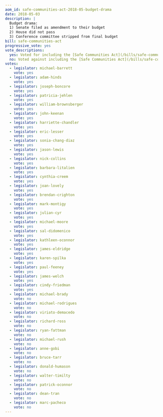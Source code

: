 ```yaml
---
aom_id: safe-communities-act-2018-05-budget-drama
date: 2018-05-03
description: |
  Budget drama:
  1) Senate filed as amendment to their budget
  2) House did not pass
  3) Conference committee stripped from final budget
bill: safe-communities-act
progressive_vote: yes
vote_descriptions:
  yes: Voted for including the [Safe Communities Act](/bills/safe-communities-act/) in the Senate version of the budget
  no: Voted against including the [Safe Communities Act](/bills/safe-communities-act/) in the Senate version of the budget
votes:
  - legislator: michael-barrett
    vote: yes
  - legislator: adam-hinds
    vote: yes
  - legislator: joseph-boncore
    vote: yes
  - legislator: patricia-jehlen
    vote: yes
  - legislator: william-brownsberger
    vote: yes
  - legislator: john-keenan
    vote: yes
  - legislator: harriette-chandler
    vote: yes
  - legislator: eric-lesser
    vote: yes
  - legislator: sonia-chang-diaz
    vote: yes
  - legislator: jason-lewis
    vote: yes
  - legislator: nick-collins
    vote: yes
  - legislator: barbara-litalien
    vote: yes
  - legislator: cynthia-creem
    vote: yes
  - legislator: joan-lovely
    vote: yes
  - legislator: brendan-crighton
    vote: yes
  - legislator: mark-montigy
    vote: yes
  - legislator: julian-cyr
    vote: yes
  - legislator: michael-moore
    vote: yes
  - legislator: sal-didomenico
    vote: yes
  - legislator: kathleen-oconnor
    vote: yes
  - legislator: james-eldridge
    vote: yes
  - legislator: karen-spilka
    vote: yes
  - legislator: paul-feeney
    vote: yes
  - legislator: james-welch
    vote: yes
  - legislator: cindy-friedman
    vote: yes
  - legislator: michael-brady
    vote: no
  - legislator: michael-rodrigues
    vote: no
  - legislator: viriato-demacedo
    vote: no
  - legislator: richard-ross
    vote: no
  - legislator: ryan-fattman
    vote: no
  - legislator: michael-rush
    vote: no
  - legislator: anne-gobi
    vote: no
  - legislator: bruce-tarr
    vote: no
  - legislator: donald-humason
    vote: no
  - legislator: walter-timilty
    vote: no
  - legislator: patrick-oconnor
    vote: no
  - legislator: dean-tran
    vote: no
  - legislator: marc-pacheco
    vote: no
---
```

